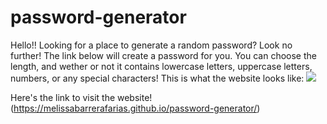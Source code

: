 # password-generator

Hello!! Looking for a place to generate a random password? Look no further! The link below will create a password for you.
You can choose the length, and wether or not it contains lowercase letters, uppercase letters, numbers, or any special characters!
This is what the website looks like:
<img src="./assets/images/password.png"/>

Here's the link to visit the website! 
(https://melissabarrerafarias.github.io/password-generator/)